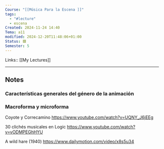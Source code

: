 ```yaml
---
Course: "[[Música Para la Escena ]]"
tags:
  - "#lecture"
  - escena
Created: 2024-11-24 14:40
Tema: a11
modified: 2024-12-20T11:48:06+01:00
Status: 🟥
Semester: 5
---
```

Links:: [[My Lectures]]
___
## Notes

###  Características generales del género de la animación


### Macroforma y microforma

Coyote y Correcamino
https://www.youtube.com/watch?v=UQNY_J6jEEg

30 clichés musicales en Logic
https://www.youtube.com/watch?v=vODMPEGhHYU

A wild hare (1940)
https://www.dailymotion.com/video/x8s5u34


